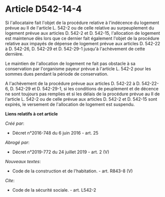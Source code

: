 # Article D542-14-4

Si l'allocataire fait l'objet de la procédure relative à l'indécence du logement prévue au II de l'article L. 542-2 ou de
celle relative au surpeuplement du logement prévue aux articles D. 542-2 et D. 542-15, l'allocation de logement est maintenue
dès lors que ce dernier fait également l'objet de la procédure relative aux impayés de dépense de logement prévue aux
articles D. 542-22 à D. 542-26, D. 542-29 et D. 542-29-1 jusqu'à l'achèvement de cette dernière. 

Le maintien de l'allocation de logement ne fait pas obstacle à sa conservation par l'organisme payeur prévue à l'article L.
542-2 pour les sommes dues pendant la période de conservation. 

A l'achèvement de la procédure prévue aux articles D. 542-22 à D. 542-22-6, D. 542-29 et D. 542-29-1, si les conditions de
peuplement et de décence ne sont toujours pas remplies et si les délais de la procédure prévue au II de l'article L. 542-2 ou
de celle prévue aux articles D. 542-2 et D. 542-15 sont expirés, le versement de l'allocation de logement est suspendu.

**Liens relatifs à cet article**

_Créé par_:

  - Décret n°2016-748 du 6 juin 2016 - art. 25

_Abrogé par_:

  - Décret n°2019-772 du 24 juillet 2019 - art. 2 (V)

_Nouveaux textes_:

  - Code de la construction et de l'habitation. - art. R843-8 (V)

_Cite_:

  - Code de la sécurité sociale. - art. L542-2
